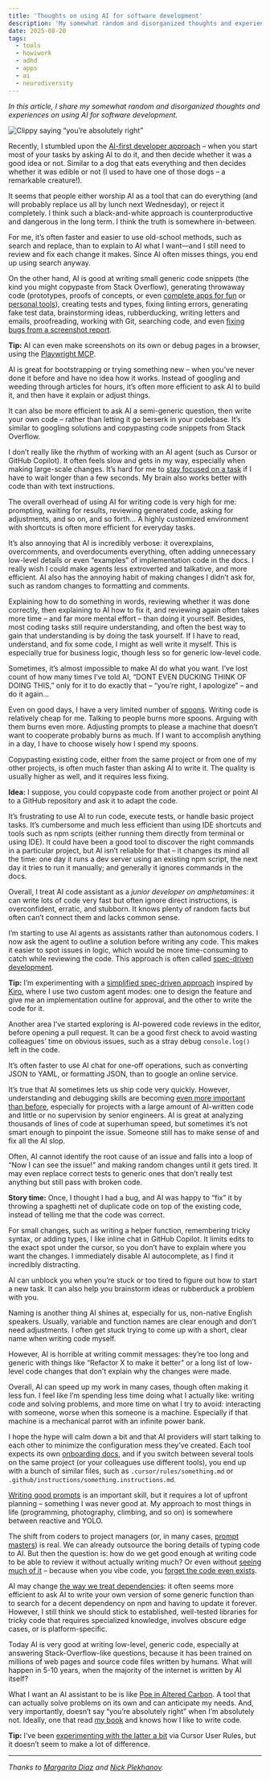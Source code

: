 ```yaml
---
title: 'Thoughts on using AI for software development'
description: 'My somewhat random and disorganized thoughts and experiences on using AI for software development.'
date: 2025-08-20
tags:
  - tools
  - howiwork
  - adhd
  - apps
  - ai
  - neurodiversity
---
```


_In this article, I share my somewhat random and disorganized thoughts and experiences on using AI for software development._

![Clippy saying “you’re absolutely right”](/images/blog/clippy-you-are-absolutely-right.avif)

Recently, I stumbled upon the [AI-first developer approach](https://addyo.substack.com/p/the-ai-native-software-engineer) – when you start most of your tasks by asking AI to do it, and then decide whether it was a good idea or not. Similar to a dog that eats everything and then decides whether it was edible or not (I used to have one of those dogs – a remarkable creature!).

It seems that people either worship AI as a tool that can do everything (and will probably replace us all by lunch next Wednesday), or reject it completely. I think such a black-and-white approach is counterproductive and dangerous in the long term. I think the truth is somewhere in-between.

For me, it’s often faster and easier to use old-school methods, such as search and replace, than to explain to AI what I want—and I still need to review and fix each change it makes. Since AI often misses things, you end up using search anyway.

On the other hand, AI is good at writing small generic code snippets (the kind you might copypaste from Stack Overflow), generating throwaway code (prototypes, proofs of concepts, or even [complete apps for fun](https://simonwillison.net/2025/Mar/19/vibe-coding/) or [personal tools](https://temochka.com/blog/posts/2025/08/03/elephant-in-the-room.html)), creating tests and types, fixing linting errors, generating fake test data, brainstorming ideas, rubberducking, writing letters and emails, proofreading, working with Git, searching code, and even [fixing bugs from a screenshot report](https://ampcode.com/how-i-use-amp).

**Tip:** AI can even make screenshots on its own or debug pages in a browser, using the [Playwright MCP](https://github.com/microsoft/playwright-mcp).

AI is great for bootstrapping or trying something new – when you’ve never done it before and have no idea how it works. Instead of googling and weeding through articles for hours, it’s often more efficient to ask AI to build it, and then have it explain or adjust things.

It can also be more efficient to ask AI a semi-generic question, then write your own code – rather than letting it go berserk in your codebase. It’s similar to googling solutions and copypasting code snippets from Stack Overflow.

I don’t really like the rhythm of working with an AI agent (such as Cursor or GitHub Copilot). It often feels slow and gets in my way, especially when making large-scale changes. It’s hard for me to [stay focused on a task](https://sapegin.me/blog/adhd-focus/) if I have to wait longer than a few seconds. My brain also works better with code than with text instructions.

The overall overhead of using AI for writing code is very high for me: prompting, waiting for results, reviewing generated code, asking for adjustments, and so on, and so forth… A highly customized environment with shortcuts is often more efficient for everyday tasks.

It’s also annoying that AI is incredibly verbose: it overexplains, overcomments, and overdocuments everything, often adding unnecessary low-level details or even “examples” of implementation code in the docs. I really wish I could make agents less extroverted and talkative, and more efficient. AI also has the annoying habit of making changes I didn’t ask for, such as random changes to formatting and comments.

Explaining how to do something in words, reviewing whether it was done correctly, then explaining to AI how to fix it, and reviewing again often takes more time – and far more mental effort – than doing it yourself. Besides, most coding tasks still require understanding, and often the best way to gain that understanding is by doing the task yourself. If I have to read, understand, and fix some code, I might as well write it myself. This is especially true for business logic, though less so for generic low-level code.

Sometimes, it’s almost impossible to make AI do what you want. I’ve lost count of how many times I’ve told AI, “DONT EVEN DUCKING THINK OF DOING THIS,” only for it to do exactly that – “you’re right, I apologize” – and do it again…

Even on good days, I have a very limited number of [spoons](https://neurodivergentinsights.com/the-neurodivergent-spoon-drawer-spoon-theory-for-adhders-and-autists/). Writing code is relatively cheap for me. Talking to people burns more spoons. Arguing with them burns even more. Adjusting prompts to please a machine that doesn’t want to cooperate probably burns as much. If I want to accomplish anything in a day, I have to choose wisely how I spend my spoons.

Copypasting existing code, either from the same project or from one of my other projects, is often much faster than asking AI to write it. The quality is usually higher as well, and it requires less fixing.

**Idea:** I suppose, you could copypaste code from another project or point AI to a GitHub repository and ask it to adapt the code.

It’s frustrating to use AI to run code, execute tests, or handle basic project tasks. It’s cumbersome and much less efficient than using IDE shortcuts and tools such as npm scripts (either running them directly from terminal or using IDE). It could have been a good tool to discover the right commands in a particular project, but AI isn’t reliable for that – it changes its mind all the time: one day it runs a dev server using an existing npm script, the next day it tries to run it manually; and generally it ignores commands in the docs.

Overall, I treat AI code assistant as a _junior developer on amphetamines_: it can write lots of code very fast but often ignore direct instructions, is overconfident, erratic, and stubborn. It knows plenty of random facts but often can’t connect them and lacks common sense.

I’m starting to use AI agents as assistants rather than autonomous coders. I now ask the agent to outline a solution before writing any code. This makes it easier to spot issues in logic, which would be more time-consuming to catch while reviewing the code. This approach is often called [spec-driven development](https://github.com/andreskull/spec-driven-ai-coding).

**Tip:** I’m experimenting with a [simplified spec-driven approach](https://github.com/sapegin/two-step-ai-coding-modes/) inspired by [Kiro](https://kiro.dev/), where I use two custom agent modes: one to design the feature and give me an implementation outline for approval, and the other to write the code for it.

Another area I’ve started exploring is AI-powered code reviews in the editor, before opening a pull request. It can be a good first check to avoid wasting colleagues’ time on obvious issues, such as a stray debug `console.log()` left in the code.

It’s often faster to use AI chat for one-off operations, such as converting JSON to YAML, or formatting JSON, than to google an online service.

It’s true that AI sometimes lets us ship code very quickly. However, understanding and debugging skills are becoming [even more important than before](https://ordep.dev/posts/writing-code-was-never-the-bottleneck), especially for projects with a large amount of AI-written code and little or no supervision by senior engineers. AI is great at analyzing thousands of lines of code at superhuman speed, but sometimes it’s not smart enough to pinpoint the issue. Someone still has to make sense of and fix all the AI slop.

Often, AI cannot identify the root cause of an issue and falls into a loop of “Now I can see the issue!” and making random changes until it gets tired. It may even replace correct tests to generic ones that don’t really test anything but still pass with broken code.

**Story time:** Once, I thought I had a bug, and AI was happy to “fix” it by throwing a spaghetti net of duplicate code on top of the existing code, instead of telling me that the code was correct.

For small changes, such as writing a helper function, remembering tricky syntax, or adding types, I like inline chat in GitHub Copilot. It limits edits to the exact spot under the cursor, so you don’t have to explain where you want the changes. I immediately disable AI autocomplete, as I find it incredibly distracting.

AI can unblock you when you’re stuck or too tired to figure out how to start a new task. It can also help you brainstorm ideas or rubberduck a problem with you.

Naming is another thing AI shines at, especially for us, non-native English speakers. Usually, variable and function names are clear enough and don’t need adjustments. I often get stuck trying to come up with a short, clear name when writing code myself.

However, AI is horrible at writing commit messages: they’re too long and generic with things like “Refactor X to make it better” or a long list of low-level code changes that don’t explain why the changes were made.

Overall, AI can speed up my work in many cases, though often making it less fun. I feel like I’m spending less time doing what I actually like: writing code and solving problems, and more time on what I try to avoid: interacting with someone, worse when this someone is a machine. Especially if that machine is a mechanical parrot with an infinite power bank.

I hope the hype will calm down a bit and that AI providers will start talking to each other to minimize the configuration mess they’ve created. Each tool expects its own [onboarding docs](https://www.fuzzycomputer.com/posts/onboarding), and if you switch between several tools on the same project (or your colleagues use different tools), you end up with a bunch of similar files, such as `.cursor/rules/something.md` or `.github/instructions/something.instructions.md`.

[Writing good prompts](https://ryanperry.io/post/cost-of-poor-prompting) is an important skill, but it requires a lot of upfront planning – something I was never good at. My approach to most things in life (programming, photography, climbing, and so on) is somewhere between reactive and YOLO.

The shift from coders to project managers (or, in many cases, [prompt masters](https://every.to/source-code/how-i-use-claude-code-to-ship-like-a-team-of-five)) is real. We can already outsource the boring details of typing code to AI. But then the question is: how do we get good enough at writing code to be able to review it without actually writing much? Or even without [seeing much of it](https://blog.val.town/vibe-code) – because when you vibe code, you [forget the code even exists](https://x.com/karpathy/status/1886192184808149383).

AI may change [the way we treat dependencies](https://lucumr.pocoo.org/2025/1/24/build-it-yourself/): it often seems more efficient to ask AI to write your own version of some generic function than to search for a decent dependency on npm and having to update it forever. However, I still think we should stick to established, well-tested libraries for tricky code that requires specialized knowledge, involves obscure edge cases, or is platform-specific.

Today AI is very good at writing low-level, generic code, especially at answering Stack-Overflow-like questions, because it has been trained on millions of web pages and source code files written by humans. What will happen in 5-10 years, when the majority of the internet is written by AI itself?

What I want an AI assistant to be is like [Poe in Altered Carbon](https://altered-carbon.fandom.com/wiki/Poe). A tool that can actually solve problems on its own and can anticipate my needs. And, very importantly, doesn’t say “you’re absolutely right” when I’m absolutely not. Ideally, one that read [my book](/book/) and knows how I like to write code.

**Tip:** I’ve been [experimenting with the latter a bit](https://github.com/sapegin/washingcode-book/pull/35) via Cursor User Rules, but it doesn’t seem to make a lot of difference.

---

_Thanks to [Margarita Diaz](https://drtaco.net) and [Nick Plekhanov](https://plekhanov.me/)._
